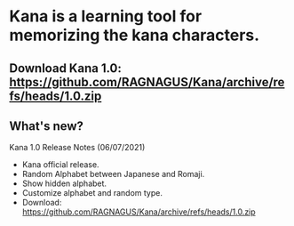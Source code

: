 # Kana is a learning tool for memorizing the kana characters.
Download Kana 1.0: https://github.com/RAGNAGUS/Kana/archive/refs/heads/1.0.zip
---
What's new?
---
Kana 1.0 Release Notes (06/07/2021)
  * Kana official release.
  * Random Alphabet between Japanese and Romaji.
  * Show hidden alphabet.
  * Customize alphabet and random type.
  * Download: https://github.com/RAGNAGUS/Kana/archive/refs/heads/1.0.zip
